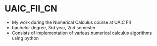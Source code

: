 # UAIC_FII_CN
 * My work during the Numerical Calculus course at UAIC FII
 * bachelor degree, 3rd year, 2nd semester
 * Consists of implementation of various numerical calculus algorithms using python
